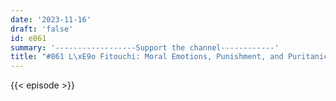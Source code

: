 ```yaml
---
date: '2023-11-16'
draft: 'false'
id: e861
summary: '------------------Support the channel------------'
title: "#861 L\xE9o Fitouchi: Moral Emotions, Punishment, and Puritanical Morality"
---
```

{{< episode >}}

